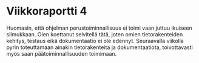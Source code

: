 # Viikkoraportti 4

Huomasin, että ohjelman perustoiminnallisuus ei toimi vaan juttuu ikuiseen silmukkaan. Olen koettanut selvitellä tätä, joten omien tietorakenteiden kehitys, testaus eikä dokumentaatio ei ole edennyt. Seuraavalla viikolla pyrin toteuttamaan ainakin tietorakenteita ja dokumentaatiota, toivottavasti myös saan päätoiminnallisuuden toimimaan.
